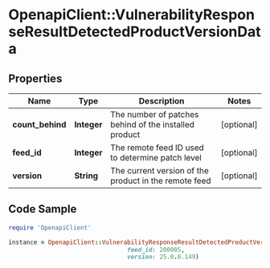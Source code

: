 # OpenapiClient::VulnerabilityResponseResultDetectedProductVersionData

## Properties

Name | Type | Description | Notes
------------ | ------------- | ------------- | -------------
**count_behind** | **Integer** | The number of patches behind of the installed product | [optional] 
**feed_id** | **Integer** | The remote feed ID used to determine patch level | [optional] 
**version** | **String** | The current version of the product in the remote feed | [optional] 

## Code Sample

```ruby
require 'OpenapiClient'

instance = OpenapiClient::VulnerabilityResponseResultDetectedProductVersionData.new(count_behind: 65,
                                 feed_id: 200005,
                                 version: 25.0.0.149)
```


